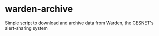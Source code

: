 # warden-archive
Simple script to download and archive data from Warden, the CESNET's alert-sharing system
